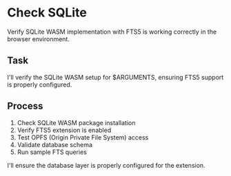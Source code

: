 # Check SQLite

Verify SQLite WASM implementation with FTS5 is working correctly in the browser environment.

## Task

I'll verify the SQLite WASM setup for $ARGUMENTS, ensuring FTS5 support is properly configured.

## Process

1. Check SQLite WASM package installation
2. Verify FTS5 extension is enabled
3. Test OPFS (Origin Private File System) access
4. Validate database schema
5. Run sample FTS queries

I'll ensure the database layer is properly configured for the extension.
